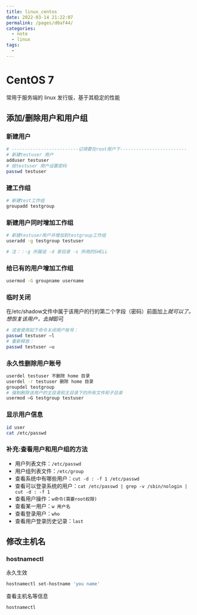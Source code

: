 ```yaml
---
title: linux_centos
date: 2022-03-14 21:22:07
permalink: /pages/d0af44/
categories:
  - note
  - linux
tags:
  - 
---
```

# CentOS 7

常用于服务端的 linux 发行版，基于其稳定的性能

## 添加/删除用户和用户组

### 新建用户

```bash
# -------------------------记得要在root用户下-------------------------
# 新建testuser 用户
adduser testuser
# 给testuser 用户设置密码
passwd testuser
```

### 建工作组

```bash
# 新建test工作组
groupadd testgroup
```

### 新建用户同时增加工作组

```bash
# 新建testuser用户并增加到testgroup工作组
useradd -g testgroup testuser

# 注：：-g 所属组 -d 家目录 -s 所用的SHELL
```

### 给已有的用户增加工作组

```bash
usermod -G groupname username
```

### 临时关闭

在/etc/shadow文件中属于该用户的行的第二个字段（密码）前面加上*就可以了。想恢复该用户，去掉*即可

```bash
# 或者使用如下命令关闭用户账号：
passwd testuser –l
# 重新释放：
passwd testuser –u
```

### 永久性删除用户账号

```bash
userdel testuser 不删除 home 目录
userdel -r testuser 删除 home 目录
groupdel testgroup
# 强制删除该用户的主目录和主目录下的所有文件和子目录
usermod –G testgroup testuser
```

### 显示用户信息

```bash
id user
cat /etc/passwd
```

### 补充:查看用户和用户组的方法

- 用户列表文件：`/etc/passwd`
- 用户组列表文件：`/etc/group`
- 查看系统中有哪些用户：`cut -d : -f 1 /etc/passwd`
- 查看可以登录系统的用户：`cat /etc/passwd | grep -v /sbin/nologin | cut -d : -f 1`
- 查看用户操作：`w命令(需要root权限)`
- 查看某一用户：`w 用户名`
- 查看登录用户：`who`
- 查看用户登录历史记录：`last`

## 修改主机名

### hostnamectl

永久生效

```bash
hostnamectl set-hostname 'you name'
```

查看主机名等信息

```bash
hostnamectl
```
